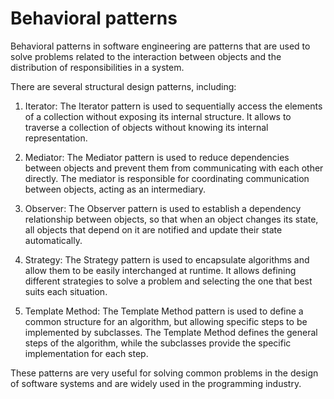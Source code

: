 # Behavioral patterns

Behavioral patterns in software engineering are patterns that are used to solve problems related to the interaction between objects and the distribution of responsibilities in a system.

There are several structural design patterns, including:

1. Iterator: The Iterator pattern is used to sequentially access the elements of a collection without exposing its internal structure. It allows to traverse a collection of objects without knowing its internal representation.

2. Mediator: The Mediator pattern is used to reduce dependencies between objects and prevent them from communicating with each other directly. The mediator is responsible for coordinating communication between objects, acting as an intermediary.

3. Observer: The Observer pattern is used to establish a dependency relationship between objects, so that when an object changes its state, all objects that depend on it are notified and update their state automatically.

4. Strategy: The Strategy pattern is used to encapsulate algorithms and allow them to be easily interchanged at runtime. It allows defining different strategies to solve a problem and selecting the one that best suits each situation.

5. Template Method: The Template Method pattern is used to define a common structure for an algorithm, but allowing specific steps to be implemented by subclasses. The Template Method defines the general steps of the algorithm, while the subclasses provide the specific implementation for each step.

These patterns are very useful for solving common problems in the design of software systems and are widely used in the programming industry.
